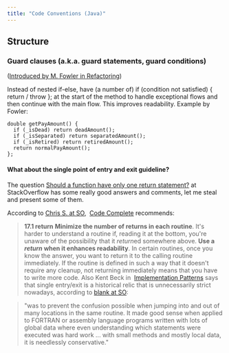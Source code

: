 ```yaml
---
title: "Code Conventions (Java)"
---
```

## Structure

### Guard clauses (a.k.a. guard statements, guard conditions)

([Introduced by M. Fowler in Refactoring](http://www.refactoring.com/catalog/replaceNestedConditionalWithGuardClauses.html))

Instead of nested if-else, have (a number of) if (condition not satisfied) { return / throw }; at the start of the method to handle exceptional flows and then continue with the main flow. This improves readability. Example by Fowler:

>

```
double getPayAmount() {
  if (_isDead) return deadAmount();
  if (_isSeparated) return separatedAmount();
  if (_isRetired) return retiredAmount();
  return normalPayAmount();
};
```

#### What about the single point of entry and exit guideline?

The question [Should a function have only one return statement?](http://stackoverflow.com/questions/36707/should-a-function-have-only-one-return-statement) at StackOverflow has some really good answers and comments, let me steal and present some of them.

According to [Chris S. at SO](http://stackoverflow.com/a/733858/3309863),  [Code Complete](http://www.cc2e.com/) recommends:

> **17.1 return** **Minimize the number of returns in each routine**. It's harder to understand a routine if, reading it at the bottom, you're unaware of the possibility that it *return*ed somewhere above. **Use a _return_ when it enhances readability**. In certain routines, once you know the answer, you want to return it to the calling routine immediately. If the routine is defined in such a way that it doesn't require any cleanup, not returning immediately means that you have to write more code.
Also Kent Beck in  [Implementation Patterns](http://rads.stackoverflow.com/amzn/click/0321413091) says that single entry/exit is a historical relic that is unnecessarily strict nowadays, according to [blank at SO](http://stackoverflow.com/a/36732/3309863):

> "was to prevent the confusion possible when jumping into and out of many locations in the same routine. It made good sense when applied to FORTRAN or assembly language programs written with lots of global data where even understanding which statements were executed was hard work ... with small methods and mostly local data, it is needlessly conservative."
